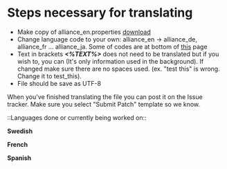 # Steps necessary for translating #

  * Make copy of alliance\_en.properties [download](http://alliancep2pbeta.googlecode.com/svn/trunk/working/language/alliance_en.properties)
  * Change language code to your own: alliance\_en -> alliance\_de, alliance\_fr ... alliance\_ja. Some of codes are at bottom of [this](http://code.google.com/p/support/wiki/WikiSyntax) page
  * Text in brackets _**<%**TEXT**%>**_ does not need to be translated but if you wish to, you can (It's only information used in the background). If changed make sure there are no spaces used. (ex. "test this" is wrong. Change it to test\_this).
  * File should be save as UTF-8

When you've finished translating the file you can post it on the Issue tracker. Make sure you select "Submit Patch" template so we know.

::Languages done or currently being worked on::

**Swedish**

**French**

**Spanish**

